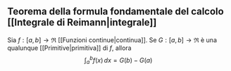 ## Teorema della formula fondamentale del calcolo [[Integrale di Reimann|integrale]]

Sia $f:[a,b]\to\Re$ [[Funzioni continue|continua]]. 
Se $G:[a,b]\to \Re$ è una qualunque [[Primitive|primitiva]] di $f$, allora
$$
\int _{a}^b f(x)\, dx=G(b)-G(a) 
$$

